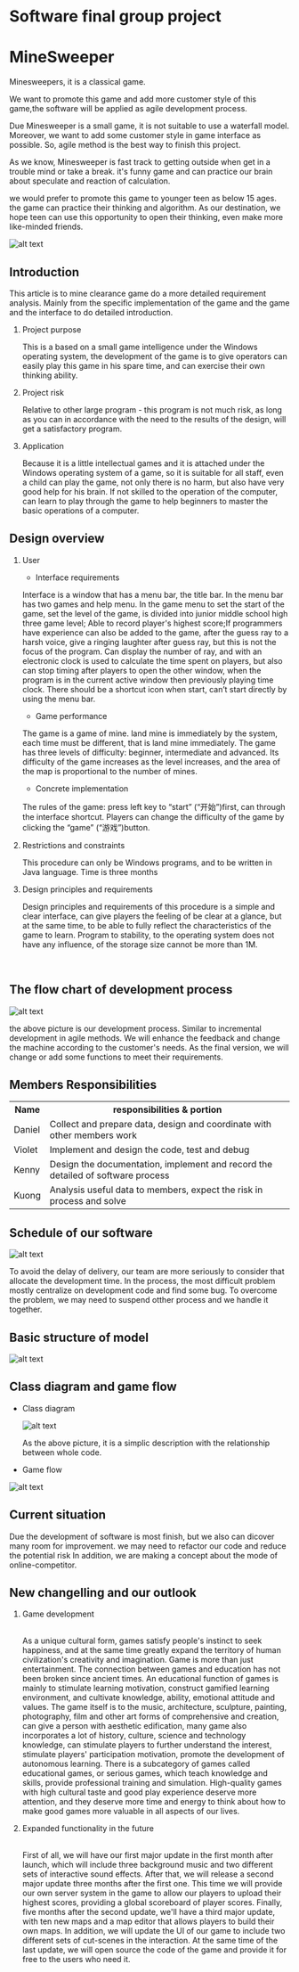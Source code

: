 # Software final group project

<h1>MineSweeper</h1>
 

Minesweepers, it is a classical game. 

We want to promote this game and add more customer style of this game,the software will be applied as agile development process. 

Due Minesweeper is a small game, it is not suitable to use a waterfall model. Moreover, we want to add some customer style in game interface as possible. So, agile method is the best way to finish this project. 

As we know, Minesweeper is fast track to getting outside when get in a trouble mind or take a break. it's funny game and can practice our brain about speculate and reaction of calculation. 

we would prefer to promote this game to younger teen as below 15 ages. the game can practice their thinking and algorithm. As our destination, we hope teen can use this opportunity to open their thinking, even make more like-minded friends.  

![alt text](https://user-images.githubusercontent.com/41785232/113291359-820e9980-9325-11eb-89fd-81527d2c2105.png)

<h2>Introduction</h2>
<p> This article is to mine clearance game do a more detailed requirement analysis. Mainly from the specific implementation of the game and the game and the interface to do detailed introduction.</p>
<ol>
  <li>Project purpose </li>
      <p>This is a based on a small game intelligence under the Windows operating system, the development of the game          is to give operators can easily play this game in his spare time, and can exercise their own thinking                ability.</p>
  <li>Project risk</li>
       <p>Relative to other large program - this program is not much risk, as long as you can in accordance with the           need to the results of the design, will get a satisfactory program.</p>
  <li>Application</li>
       <p>Because it is a little intellectual games and it is attached under the Windows operating system of a game,           so it is suitable for all staff, even a child can play the game, not only there is no harm, but also have             very good help for his brain. If not skilled to the operation of the computer, can learn to play through             the game to help beginners to master the basic operations of a computer.</p>
 
</ol>

<h2>Design overview</h2>
<ol>
  <li>User</li>
     <ul><li>Interface requirements</li></ul>
       <p>Interface is a window that has a menu bar, the title bar. In the menu bar has two games and help menu. In             the game menu to set the start of the game, set the level of the game, is divided into junior middle school           high three game level; Able to record player's highest score;If programmers have experience can also be               added to the game, after the guess ray to a harsh voice, give a ringing laughter after guess ray, but this           is not the focus of the program. Can display the number of ray, and with an electronic clock is used to               calculate the time spent on players, but also can stop timing after players to open the other window, when           the program is in the current active window then previously playing time clock. There should be a shortcut           icon when start, can’t start directly by using the menu bar.</p>
 
   <ul><li>Game performance</li></ul>
      <p>The game is a game of mine. land mine is immediately by the system, each time must be different, that is              land mine immediately. The game has three levels of difficulty: beginner, intermediate and advanced. Its              difficulty of the game increases as the level increases, and the area of the map is proportional to the              number of mines.</p>
   <ul><li>Concrete implementation</li></ul>
       <p>The rules of the game: press left key to “start” (“开始”)first, can through the interface shortcut.
          Players can change the difficulty of the game by clicking the “game” (“游戏”)button.</p>
       
       
   <li>Restrictions and constraints</li>
       <p>This procedure can only be Windows programs, and to be written in Java language. Time is three months</p>
   
   <li>Design principles and requirements</li>
       <p>Design principles and requirements of this procedure is a simple and clear interface, can give players the           feeling of be clear at a glance, but at the same time, to be able to fully reflect the characteristics of             the game to learn. Program to stability, to the operating system does not have any influence, of the                 storage size cannot be more than 1M.</p>
 </ol>




<br/>

 
 
 
<h2>The flow chart of development process</h2>

![alt text](https://user-images.githubusercontent.com/41785232/113278579-ad3cbd00-9314-11eb-9ad6-24b1b03c718d.png)

<p> the above picture is our development process. Similar to incremental development in agile methods. We will enhance the feedback and change the machine according to the customer's needs. As the final version, we will change or add some functions to meet their requirements.

 
<h2>Members Responsibilities</h2>

<table style="width:100%">
  <tr>
    <th>Name</th>
    <th>responsibilities & portion</th>
  </tr>
  <tr>
    <td>Daniel</td>
    <td>Collect and prepare data, design and coordinate with other members work</td>
  </tr>
  <tr>
    <td>Violet</td>
    <td>Implement and design the code, test and debug </td>
  </tr>
  <tr>
    <td>Kenny</td>
    <td>Design the documentation, implement and record the detailed of software process</td>
  </tr>
  <tr>
    <td>Kuong</td>
    <td>Analysis useful data to members, expect the risk in process and solve</td>
  </tr>
</table>
 
 

 
 
 
<h2>Schedule of our software</h2>

![alt text](https://user-images.githubusercontent.com/41785232/113278930-191f2580-9315-11eb-867c-a2380e7bf04b.png)

<p>To avoid the delay of delivery, our team are more seriously to consider that allocate the development time. In the process, the most difficult problem mostly centralize on development code and find some bug.
 To overcome the problem, we may need to suspend otther process and we handle it together.
 
 
 
<h2>Basic structure of model</h2>

![alt text](https://user-images.githubusercontent.com/41785232/113290061-ab2e2a80-9323-11eb-9073-757c2e8afbf3.png)

 
<h2>Class diagram and game flow</h2>
<ul><li>Class diagram</li>

![alt text](https://user-images.githubusercontent.com/41785232/113297547-52638f80-932d-11eb-91ed-1e8345f8bb44.png)  
 
 As the above picture, it is a simplic description with the relationship between whole code. 
 
<li>Game flow</li></ul>

![alt text](https://user-images.githubusercontent.com/41785232/113296181-b7b68100-932b-11eb-8d30-16a898f77284.png)



<h2>Current situation</h2>
<p> Due the development of software is most finish, but we also can dicover many room for improvement. we may need to refactor our code and reduce the potential risk In addition, we are making a concept about the mode of online-competitor.

<h2>New changelling and our outlook</h2>

<ol>
 <li>Game development</li>
 <br/>
   <p>As a unique cultural form, games satisfy people's instinct to seek happiness, and at the same time greatly expand the territory of human civilization's creativity and imagination. Game is more than just entertainment. The connection between games and education has not been broken since ancient times. An educational function of games is mainly to stimulate learning motivation, construct gamified learning environment, and cultivate knowledge, ability, emotional attitude and values.
The game itself is to the music, architecture, sculpture, painting, photography, film and other art forms of comprehensive and creation, can give a person with aesthetic edification, many game also incorporates a lot of history, culture, science and technology knowledge, can stimulate players to further understand the interest, stimulate players' participation motivation, promote the development of autonomous learning.
There is a subcategory of games called educational games, or serious games, which teach knowledge and skills, provide professional training and simulation.
High-quality games with high cultural taste and good play experience deserve more attention, and they deserve more time and energy to think about how to make good games more valuable in all aspects of our lives.
<li>Expanded functionality in the future</li>
    <br/>
  <p>First of all, we will have our first major update in the first month after launch, which will include three background music and two different sets of interactive sound effects.
After that, we will release a second major update three months after the first one. This time we will provide our own server system in the game to allow our players to upload their highest scores, providing a global scoreboard of player scores.
Finally, five months after the second update, we'll have a third major update, with ten new maps and a map editor that allows players to build their own maps. In addition, we will update the UI of our game to include two different sets of cut-scenes in the interaction.
At the same time of the last update, we will open source the code of the game and provide it for free to the users who need it.




</ol> 
 


 


 

  

